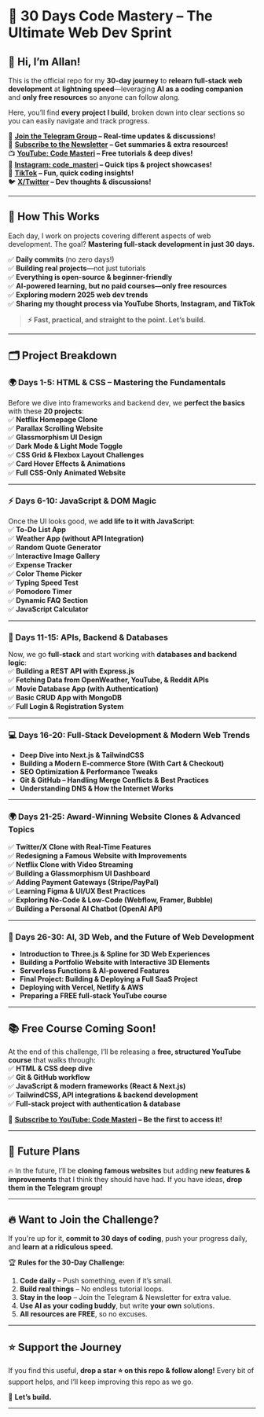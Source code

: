 # 🚀 30 Days Code Mastery – The Ultimate Web Dev Sprint  

## 👋 Hi, I’m Allan!  

This is the official repo for my **30-day journey** to **relearn full-stack web development** at **lightning speed**—leveraging **AI as a coding companion** and **only free resources** so anyone can follow along.  

Here, you’ll find **every project I build**, broken down into clear sections so you can easily navigate and track progress.  

🔗 **[Join the Telegram Group](https://t.me/+plG6MGSwF3ljZTJi) – Real-time updates & discussions!**  
📩 **[Subscribe to the Newsletter](https://substack.com/@codemasteri) – Get summaries & extra resources!**  
📺 **[YouTube: Code Masteri](https://www.youtube.com/@CodeMasteri) – Free tutorials & deep dives!**  
📸 **[Instagram: code_masteri](https://www.instagram.com/code_masteri/) – Quick tips & project showcases!**  
🎵 **[TikTok](https://your-tiktok-link.com) – Fun, quick coding insights!**  
🐦 **[X/Twitter](https://your-twitter-link.com) – Dev thoughts & discussions!**  

---

## 📌 How This Works  

Each day, I work on projects covering different aspects of web development. The goal? **Mastering full-stack development in just 30 days.**  

✅ **Daily commits** (no zero days!)  
✅ **Building real projects**—not just tutorials  
✅ **Everything is open-source & beginner-friendly**  
✅ **AI-powered learning, but no paid courses—only free resources**  
✅ **Exploring modern 2025 web dev trends**  
✅ **Sharing my thought process via YouTube Shorts, Instagram, and TikTok**  

> **⚡ Fast, practical, and straight to the point. Let’s build.**  

---

## 🗂 Project Breakdown  

### **🌍 Days 1-5: HTML & CSS – Mastering the Fundamentals**  
Before we dive into frameworks and backend dev, we **perfect the basics** with these **20 projects**:  
✅ **Netflix Homepage Clone**  
✅ **Parallax Scrolling Website**  
✅ **Glassmorphism UI Design**  
✅ **Dark Mode & Light Mode Toggle**  
✅ **CSS Grid & Flexbox Layout Challenges**  
✅ **Card Hover Effects & Animations**  
✅ **Full CSS-Only Animated Website**  

---

### **⚡ Days 6-10: JavaScript & DOM Magic**  
Once the UI looks good, we **add life to it with JavaScript**:  
✅ **To-Do List App**  
✅ **Weather App (without API Integration)**  
✅ **Random Quote Generator**  
✅ **Interactive Image Gallery**  
✅ **Expense Tracker**  
✅ **Color Theme Picker**  
✅ **Typing Speed Test**  
✅ **Pomodoro Timer**  
✅ **Dynamic FAQ Section**  
✅ **JavaScript Calculator**  

---

### **🚀 Days 11-15: APIs, Backend & Databases**  
Now, we go **full-stack** and start working with **databases and backend logic**:  
✅ **Building a REST API with Express.js**  
✅ **Fetching Data from OpenWeather, YouTube, & Reddit APIs**  
✅ **Movie Database App (with Authentication)**  
✅ **Basic CRUD App with MongoDB**  
✅ **Full Login & Registration System**  

---

### **💻 Days 16-20: Full-Stack Development & Modern Web Trends**  
- **Deep Dive into Next.js & TailwindCSS**  
- **Building a Modern E-commerce Store (With Cart & Checkout)**  
- **SEO Optimization & Performance Tweaks**  
- **Git & GitHub – Handling Merge Conflicts & Best Practices**  
- **Understanding DNS & How the Internet Works**  

---

### **🌍 Days 21-25: Award-Winning Website Clones & Advanced Topics**  
✅ **Twitter/X Clone with Real-Time Features**  
✅ **Redesigning a Famous Website with Improvements**  
✅ **Netflix Clone with Video Streaming**  
✅ **Building a Glassmorphism UI Dashboard**  
✅ **Adding Payment Gateways (Stripe/PayPal)**  
✅ **Learning Figma & UI/UX Best Practices**  
✅ **Exploring No-Code & Low-Code (Webflow, Framer, Bubble)**  
✅ **Building a Personal AI Chatbot (OpenAI API)**  

---

### **🎯 Days 26-30: AI, 3D Web, and the Future of Web Development**  
- **Introduction to Three.js & Spline for 3D Web Experiences**  
- **Building a Portfolio Website with Interactive 3D Elements**  
- **Serverless Functions & AI-powered Features**  
- **Final Project: Building & Deploying a Full SaaS Project**  
- **Deploying with Vercel, Netlify & AWS**  
- **Preparing a FREE full-stack YouTube course**  

---

## 📚 Free Course Coming Soon!  

At the end of this challenge, I’ll be releasing a **free, structured YouTube course** that walks through:  
✅ **HTML & CSS deep dive**  
✅ **Git & GitHub workflow**  
✅ **JavaScript & modern frameworks (React & Next.js)**  
✅ **TailwindCSS, API integrations & backend development**  
✅ **Full-stack project with authentication & database**  

🔗 **[Subscribe to YouTube: Code Masteri](https://www.youtube.com/@CodeMasteri) – Be the first to access it!**  

---

## 🌟 Future Plans  

🔥 In the future, I’ll be **cloning famous websites** but adding **new features & improvements** that I think they should have had. If you have ideas, **drop them in the Telegram group!**  

---

## 🔥 Want to Join the Challenge?  

If you're up for it, **commit to 30 days of coding**, push your progress daily, and **learn at a ridiculous speed.**  

🏆 **Rules for the 30-Day Challenge:**  
1. **Code daily** – Push something, even if it’s small.  
2. **Build real things** – No endless tutorial loops.  
3. **Stay in the loop** – Join the Telegram & Newsletter for extra value.  
4. **Use AI as your coding buddy**, but write **your own** solutions.  
5. **All resources are FREE**, so no excuses.  

---

## ⭐ Support the Journey  

If you find this useful, **drop a star ⭐ on this repo & follow along!** Every bit of support helps, and I’ll keep improving this repo as we go.  

🚀 **Let’s build.**  

---

